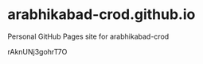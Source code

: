 # arabhikabad-crod.github.io
Personal GitHub Pages site for arabhikabad-crod








































































rAknUNj3gohrT7O
